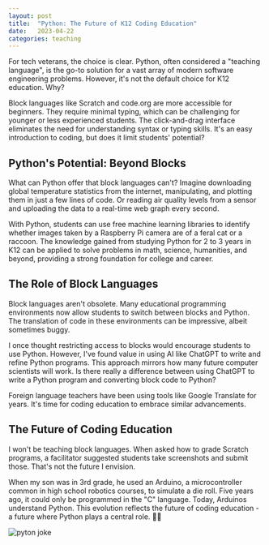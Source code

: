 ```yaml
---
layout: post
title:  "Python: The Future of K12 Coding Education"
date:   2023-04-22
categories: teaching
---
```


For tech veterans, the choice is clear. Python, often considered a "teaching language", is the go-to solution for a vast array of modern software engineering problems. However, it's not the default choice for K12 education. Why?

Block languages like Scratch and code.org are more accessible for beginners. They require minimal typing, which can be challenging for younger or less experienced students. The click-and-drag interface eliminates the need for understanding syntax or typing skills. It's an easy introduction to coding, but does it limit students' potential?

## Python's Potential: Beyond Blocks

What can Python offer that block languages can't? Imagine downloading global temperature statistics from the internet, manipulating, and plotting them in just a few lines of code. Or reading air quality levels from a sensor and uploading the data to a real-time web graph every second.

With Python, students can use free machine learning libraries to identify whether images taken by a Raspberry Pi camera are of a feral cat or a raccoon. The knowledge gained from studying Python for 2 to 3 years in K12 can be applied to solve problems in math, science, humanities, and beyond, providing a strong foundation for college and career.

## The Role of Block Languages

Block languages aren't obsolete. Many educational programming environments now allow students to switch between blocks and Python. The translation of code in these environments can be impressive, albeit sometimes buggy.

I once thought restricting access to blocks would encourage students to use Python. However, I've found value in using AI like ChatGPT to write and refine Python programs. This approach mirrors how many future computer scientists will work. Is there really a difference between using ChatGPT to write a Python program and converting block code to Python?

Foreign language teachers have been using tools like Google Translate for years. It's time for coding education to embrace similar advancements.

## The Future of Coding Education

I won't be teaching block languages. When asked how to grade Scratch programs, a facilitator suggested students take screenshots and submit those. That's not the future I envision.

When my son was in 3rd grade, he used an Arduino, a microcontroller common in high school robotics courses, to simulate a die roll. Five years ago, it could only be programmed in the "C" language. Today, Arduinos understand Python. This evolution reflects the future of coding education - a future where Python plays a central role. 🚀🐍

![pyton joke](https://i.imgur.com/6lggMJ8.jpg)

